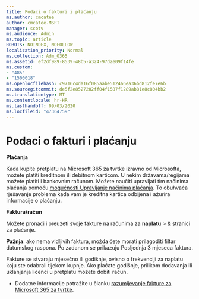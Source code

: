 ```yaml
---
title: Podaci o fakturi i plaćanju
ms.author: cmcatee
author: cmcatee-MSFT
manager: scotv
ms.audience: Admin
ms.topic: article
ROBOTS: NOINDEX, NOFOLLOW
localization_priority: Normal
ms.collection: Adm_O365
ms.assetid: ef2df989-8539-48b5-a324-97d2e09f14fe
ms.custom:
- "485"
- "1500018"
ms.openlocfilehash: c9716c4da16f085aabe5124a6ea36bd812fe7e6b
ms.sourcegitcommit: de5f2e8527202ff04f1587f1289ab81e8c804bb2
ms.translationtype: MT
ms.contentlocale: hr-HR
ms.lasthandoff: 09/03/2020
ms.locfileid: "47364759"
---
```

# <a name="invoice-and-payment-information"></a>Podaci o fakturi i plaćanju

**Plaćanja**

Kada kupite pretplatu na Microsoft 365 za tvrtke izravno od Microsofta, možete platiti kreditnom ili debitnom karticom.  U nekim državama/regijama možete platiti i bankovnim računom.  Možete naučiti upravljati tim načinima plaćanja pomoću [mogućnosti Upravljanje načinima plaćanja](https://docs.microsoft.com/microsoft-365/commerce/billing-and-payments/manage-payment-methods). To obuhvaća rješavanje problema kada vam je kreditna kartica odbijena i ažurira informacije o plaćanju.

**Faktura/račun**

Možete pronaći i preuzeti svoje fakture na računima za **naplatu**  >  [&](https://go.microsoft.com/fwlink/p/?linkid=848039) stranici za plaćanje.  

**Pažnja**: ako nema vidljivih faktura, možda ćete morati prilagoditi filtar datumskog raspona.  Po zadanom se prikazuju Posljednja 3 mjeseca faktura.

Fakture se stvaraju mjesečno ili godišnje, ovisno o frekvenciji za naplatu koju ste odabrali tijekom kupnje.  Ako plaćate godišnje, prilikom dodavanja ili uklanjanja licenci u pretplatu možete dobiti račun.

- Dodatne informacije potražite u članku [razumijevanje fakture za Microsoft 365 za tvrtke](https://docs.microsoft.com/microsoft-365/commerce/billing-and-payments/understand-your-invoice2).